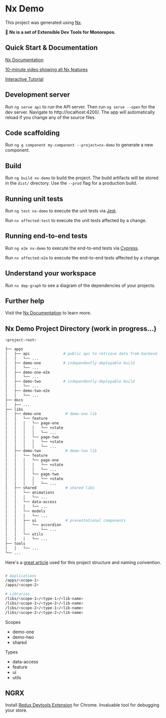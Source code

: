 # Nx Demo

This project was generated using [Nx](https://nx.dev).

🔎 **Nx is a set of Extensible Dev Tools for Monorepos.**

## Quick Start & Documentation

[Nx Documentation](https://nx.dev/angular)

[10-minute video showing all Nx features](https://nx.dev/angular/getting-started/what-is-nx)

[Interactive Tutorial](https://nx.dev/angular/tutorial/01-create-application)

## Development server

Run `ng serve api` to run the API server. Then run `ng serve --open` for the dev server. Navigate to http://localhost:4200/. The app will automatically reload if you change any of the source files.

## Code scaffolding

Run `ng g component my-component --project=nx-demo` to generate a new component.

## Build

Run `ng build nx-demo` to build the project. The build artifacts will be stored in the `dist/` directory. Use the `--prod` flag for a production build.

## Running unit tests

Run `ng test nx-demo` to execute the unit tests via [Jest](https://jestjs.io).

Run `nx affected:test` to execute the unit tests affected by a change.

## Running end-to-end tests

Run `ng e2e nx-demo` to execute the end-to-end tests via [Cypress](https://www.cypress.io).

Run `nx affected:e2e` to execute the end-to-end tests affected by a change.

## Understand your workspace

Run `nx dep-graph` to see a diagram of the dependencies of your projects.

## Further help

Visit the [Nx Documentation](https://nx.dev/angular) to learn more.

## Nx Demo Project Directory (work in progress...)

```bash
<project-root>

├── apps
│   ├── api               # public api to retrieve data from backend
│   │   └── ...
│   ├── demo-one          # independently-deployable build
│   │   └── ...
│   ├── demo-one-e2e
│   │   └── ...
│   ├── demo-two          # independently-deployable build
│   │   └── ...
│   ├── demo-two-e2e
│   │   └── ...
├── docs
│   ├── ...
├── libs
│   ├── demo-one           # demo-one lib
│   │   └── feature
│   │   │   └── page-one
│   │   │   │   └── +state
│   │   │   │   └── ...
│   │   │   └── page-two
│   │   │   │   └── +state
│   │   │   │   └── ...
│   ├── demo-two           # demo-two lib
│   │   └── feature
│   │   │   └── page-one
│   │   │   │   └── +state
│   │   │   │   └── ...
│   │   │   └── page-two
│   │   │   │   └── +state
│   │   │   │   └── ...
│   ├── shared             # shared libs
│   │   └── animations
│   │   │   └── ...
│   │   └── data-access
│   │   │   └── ...
│   │   └── models
│   │   │   └── ...
│   │   ├── ui             # presentational components
│   │   │   └── accordion
│   │   │       └── ...
│   │   └── utils
│   │   │   └── ...
├── tools
│   │   └── ...
└── ...
```

Here's a [great article](https://medium.com/showpad-engineering/how-to-organize-and-name-applications-and-libraries-in-an-nx-monorepo-for-immediate-team-wide-9876510dbe28) used for this project structure and naming convention.

```bash

# Applications
/apps/<scope-1>
/apps/<scope-2>

# Libraries
/libs/<scope-1>/<type-1>/<lib-name>
/libs/<scope-1>/<type-2>/<lib-name>
/libs/<scope-2>/<type-1>/<lib-name>
/libs/<scope-2>/<type-2>/<lib-name>
```

Scopes

- demo-one
- demo-two
- shared

Types

- data-access
- feature
- ui
- utils

## NGRX

Install [Redux Devtools Extension](https://github.com/zalmoxisus/redux-devtools-extension) for Chrome. Invaluable tool for debugging your store.
